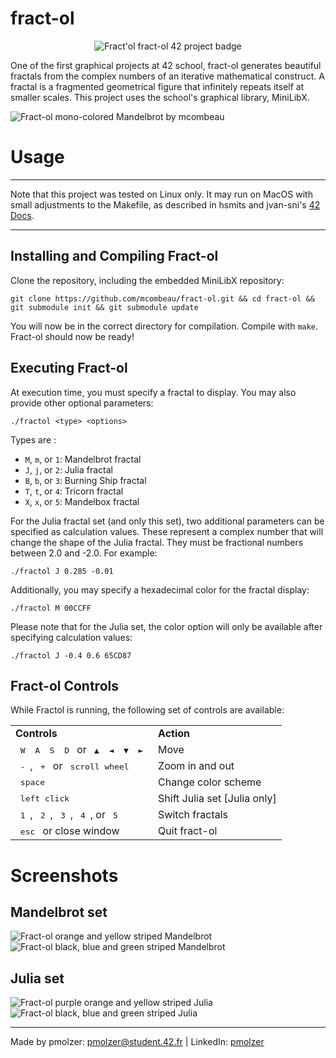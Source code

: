 # fract-ol

<p align="center">
  <img src="https://github.com/mcombeau/mcombeau/blob/main/42_badges/fract-ole.png" alt="Fract'ol fract-ol 42 project badge"/>
</p>

One of the first graphical projects at 42 school, fract-ol generates beautiful fractals from the complex numbers of an iterative mathematical construct. A fractal is a fragmented geometrical figure that infinitely repeats itself at smaller scales. This project uses the school's graphical library, MiniLibX.

![Fract-ol mono-colored Mandelbrot by mcombeau](https://github.com/mcombeau/fract-ol/blob/main/screenshots/Fractol-Mandelbrot.png)

# Usage

---

Note that this project was tested on Linux only. It may run on MacOS with small adjustments to the Makefile, as described in hsmits and jvan-sni's [42 Docs](https://harm-smits.github.io/42docs/libs/minilibx/getting_started.html).

---

## Installing and Compiling Fract-ol

Clone the repository, including the embedded MiniLibX repository:
```shell
git clone https://github.com/mcombeau/fract-ol.git && cd fract-ol && git submodule init && git submodule update
```

You will now be in the correct directory for compilation. Compile with `make`. Fract-ol should now be ready!

## Executing Fract-ol

At execution time, you must specify a fractal to display. You may also provide other optional parameters:

```shell
./fractol <type> <options>
```

Types are :
* ```M```, ```m```, or ```1```: Mandelbrot fractal
* ```J```, ```j```, or ```2```: Julia fractal
* ```B```, ```b```, or ```3```: Burning Ship fractal
* ```T```, ```t```, or ```4```: Tricorn fractal
* ```X```, ```x```, or ```5```: Mandelbox fractal

For the Julia fractal set (and only this set), two additional parameters can be specified as calculation values. These represent a complex number that will change the shape of the Julia fractal. They must be fractional numbers between 2.0 and -2.0. For example:

```shell
./fractol J 0.285 -0.01
```

Additionally, you may specify a hexadecimal color for the fractal display:

```shell
./fractol M 00CCFF
```

Please note that for the Julia set, the color option will only be available after specifying calculation values:

```shell
./fractol J -0.4 0.6 65CD87
```

## Fract-ol Controls

While Fractol is running, the following set of controls are available:

<table>
  <tr><td><strong>Controls</strong></td><td><strong>Action</strong></td></tr>
  <tr><td><kbd>&nbsp;W&nbsp;</kbd><kbd>&nbsp;A&nbsp;</kbd><kbd>&nbsp;S&nbsp;</kbd><kbd>&nbsp;D&nbsp;</kbd> or <kbd>&nbsp;▲&nbsp;</kbd><kbd>&nbsp;◄&nbsp;</kbd><kbd>&nbsp;▼&nbsp;</kbd><kbd>&nbsp;►&nbsp;</kbd></td><td>Move</td></tr>
  <tr><td><kbd>&nbsp;-&nbsp;</kbd>, <kbd>&nbsp;+&nbsp;</kbd> or <kbd>&nbsp;scroll wheel&nbsp;</kbd></td><td>Zoom in and out</td></tr>
  <tr><td><kbd>&nbsp;space&nbsp;</kbd></td><td>Change color scheme</td></tr>
  <tr><td><kbd>&nbsp;left click&nbsp;</kbd></td><td>Shift Julia set [Julia only]</td></tr>
  <tr><td><kbd>&nbsp;1&nbsp;</kbd>, <kbd>&nbsp;2&nbsp;</kbd>, <kbd>&nbsp;3&nbsp;</kbd>, <kbd>&nbsp;4&nbsp;</kbd>, or <kbd>&nbsp;5&nbsp;</kbd></td><td>Switch fractals</td></tr>
  <tr><td><kbd>&nbsp;esc&nbsp;</kbd> or close window</td><td>Quit fract-ol</td></tr>
</table>

# Screenshots

## Mandelbrot set

![Fract-ol orange and yellow striped Mandelbrot](https://github.com/peterle95/fractol/blob/main/screenshots/Mandelbrot%201.png)
![Fract-ol black, blue and green striped Mandelbrot](https://github.com/peterle95/fractol/blob/main/screenshots/Mandelbrot%202.png)

## Julia set

![Fract-ol purple orange and yellow striped Julia](https://github.com/peterle95/fractol/blob/main/screenshots/Julia%201.png)
![Fract-ol black, blue and green striped Julia](https://github.com/peterle95/fractol/blob/main/screenshots/Julia%202.png)

---
Made by pmolzer: pmolzer@student.42.fr | LinkedIn: [pmolzer](https://www.linkedin.com/in/peter-moelzer//) 
